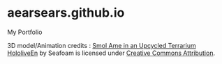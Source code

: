 # aearsears.github.io

My Portfolio

3D model/Animation credits : [Smol Ame in an Upcycled Terrarium HololiveEn](https://skfb.ly/ooJO8) by Seafoam is licensed under [Creative Commons Attribution](http://creativecommons.org/licenses/by/4.0/).
